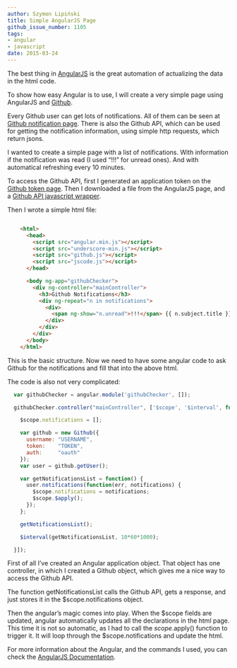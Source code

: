 ```yaml
---
author: Szymon Lipiński
title: Simple AngularJS Page
github_issue_number: 1105
tags:
- angular
- javascript
date: 2015-03-24
---
```


The best thing in [AngularJS](https://angularjs.org/) is the great automation of actualizing the data in the html code.

To show how easy Angular is to use, I will create a very simple page using AngularJS and [Github](http://github.org/).

Every Github user can get lots of notifications. All of them can be seen at [Github notification page](https://github.com/notifications). There is also the Github API, which can be used for getting the notification information, using simple http requests, which return jsons.

I wanted to create a simple page with a list of notifications. With information if the notification was read (I used “!!!” for unread ones). And with automatical refreshing every 10 minutes.

To access the Github API, first I generated an application token on the [Github token page](https://github.com/settings/applications). Then I downloaded a file from the AngularJS page, and a [Github API javascript wrapper](https://github.com/michael/github/).

Then I wrote a simple html file:

```html

    <html>
      <head>
        <script src="angular.min.js"></script>
        <script src="underscore-min.js"></script>
        <script src="github.js"></script>
        <script src="jscode.js"></script>
      </head>

      <body ng-app="githubChecker">
        <div ng-controller="mainController">
          <h3>Github Notifications</h3>
          <div ng-repeat="n in notifications">
            <div>
              <span ng-show="n.unread">!!!</span> {{ n.subject.title }}
            </div>
          </div>
        </div>
      </body>
    </html>
```

This is the basic structure. Now we need to have some angular code to ask Github for the notifications and fill that into the above html.

The code is also not very complicated:

```javascript
  var githubChecker = angular.module('githubChecker', []);

  githubChecker.controller("mainController", ['$scope', '$interval', function($scope, $interval){

    $scope.notifications = [];

    var github = new Github({
      username: "USERNAME",
      token:    "TOKEN",
      auth:     "oauth"
    });
    var user = github.getUser();

    var getNotificationsList = function() {
      user.notifications(function(err, notifications) {
        $scope.notifications = notifications;
        $scope.$apply();
      });
    };

    getNotificationsList();

    $interval(getNotificationsList, 10*60*1000);

  }]);
```

First of all I’ve created an Angular application object. That object has one controller, in which I created a Github object, which gives me a nice way to access the Github API.

The function getNotificationsList calls the Github API, gets a response, and just stores it in the $scope.notifications object.

Then the angular’s magic comes into play. When the $scope fields are updated, angular automatically updates all the declarations in the html page. This time it is not so automatic, as I had to call the $scope.$apply() function to trigger it. It will loop through the $scope.notifications and update the html.

For more information about the Angular, and the commands I used, you can check the [AngularJS Documentation](https://docs.angularjs.org/api).
